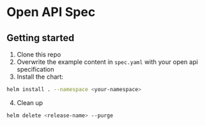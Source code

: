 # Open API Spec

## Getting started
1. Clone this repo
2. Overwrite the example content in `spec.yaml` with your open api specification
3. Install the chart:

``` bash
helm install . --namespace <your-namespace>
```

4. Clean up
```bash
helm delete <release-name> --purge
```